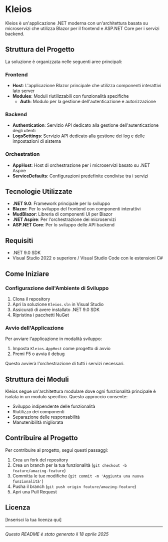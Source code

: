 # Kleios

Kleios è un'applicazione .NET moderna con un'architettura basata su microservizi che utilizza Blazor per il frontend e ASP.NET Core per i servizi backend.

## Struttura del Progetto

La soluzione è organizzata nelle seguenti aree principali:

### Frontend
- **Host**: L'applicazione Blazor principale che utilizza componenti interattivi lato server
- **Modules**: Moduli riutilizzabili con funzionalità specifiche
  - **Auth**: Modulo per la gestione dell'autenticazione e autorizzazione

### Backend
- **Authentication**: Servizio API dedicato alla gestione dell'autenticazione degli utenti
- **LogsSettings**: Servizio API dedicato alla gestione dei log e delle impostazioni di sistema

### Orchestration
- **AppHost**: Host di orchestrazione per i microservizi basato su .NET Aspire
- **ServiceDefaults**: Configurazioni predefinite condivise tra i servizi

## Tecnologie Utilizzate

- **.NET 9.0**: Framework principale per lo sviluppo
- **Blazor**: Per lo sviluppo del frontend con componenti interattivi
- **MudBlazor**: Libreria di componenti UI per Blazor
- **.NET Aspire**: Per l'orchestrazione dei microservizi
- **ASP.NET Core**: Per lo sviluppo delle API backend

## Requisiti

- .NET 9.0 SDK
- Visual Studio 2022 o superiore / Visual Studio Code con le estensioni C#

## Come Iniziare

### Configurazione dell'Ambiente di Sviluppo

1. Clona il repository
2. Apri la soluzione `Kleios.sln` in Visual Studio
3. Assicurati di avere installato .NET 9.0 SDK
4. Ripristina i pacchetti NuGet

### Avvio dell'Applicazione

Per avviare l'applicazione in modalità sviluppo:

1. Imposta `Kleios.AppHost` come progetto di avvio
2. Premi F5 o avvia il debug

Questo avvierà l'orchestrazione di tutti i servizi necessari.

## Struttura dei Moduli

Kleios segue un'architettura modulare dove ogni funzionalità principale è isolata in un modulo specifico. Questo approccio consente:

- Sviluppo indipendente delle funzionalità
- Riutilizzo dei componenti
- Separazione delle responsabilità
- Manutenibilità migliorata

## Contribuire al Progetto

Per contribuire al progetto, segui questi passaggi:

1. Crea un fork del repository
2. Crea un branch per la tua funzionalità (`git checkout -b feature/amazing-feature`)
3. Committa le tue modifiche (`git commit -m 'Aggiunta una nuova funzionalità'`)
4. Pusha il branch (`git push origin feature/amazing-feature`)
5. Apri una Pull Request

## Licenza

[Inserisci la tua licenza qui]

---

*Questo README è stato generato il 18 aprile 2025*